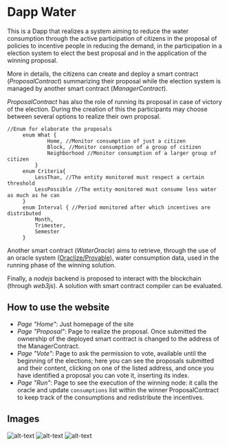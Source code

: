 # Dapp Water

This is a Dapp that realizes a system aiming to reduce
the water consumption through the active participation of citizens
in the proposal of policies to incentive people in reducing the demand,
in the participation in a election system to elect the best proposal and
in the application of the winning proposal.

More in details, the citizens can create and deploy a smart contract (*ProposalContract*)
summarizing their proposal while the election system is managed by another smart contract
(*ManagerContract*). 

*ProposalContract* has also the role of running its 
proposal in case of victory of the election. During the creation of this
the participants may choose between several options to realize their own
proposal. 

```solidity
//Enum for elaborate the proposals
     enum What {
             Home, //Monitor consumption of just a citizen
             Block, //Monitor consumption of a group of citizen
             Neighborhood //Monitor consumption of a larger group of citizen
         }
     enum Criteria{
         LessThan, //The entity monitored must respect a certain threshold
         LessPossible //The entity monitored must consume less water as much as he can
     }
     enum Interval { //Period monitored after which incentives are distributed
         Month,
         Trimester,
         Semester
     }
```  

Another smart contract (*WaterOracle*) aims to retrieve, through the
use of an oracle system ([Oraclize/Provable](https://provable.xyz/)), water
consumption data, used in the running phase of the winning solution.

Finally, a *nodejs* backend is proposed to interact with the blockchain (through *web3js*).
A solution with smart contract compiler can be evaluated. 

## How to use the website

* *Page "Home"*: Just homepage of the site
* *Page "Proposal"*: Page to realize the proposal. Once submitted the ownership of the deployed smart contract is changed to the address of the ManagerContract.
* *Page "Vote"*: Page to ask the permission to vote, available until the beginning of the elections; here you can see the proposals submitted and their content, clicking on one of the listed address, and once you have identified a proposal you can vote it, inserting its index. 
* *Page "Run"*: Page to see the execution of the winning node: it calls the oracle and update `consumptions` list within the winner ProposalContract to keep track of the consumptions and redistribute the incentives.

## Images
![alt-text](https://github.com/marcozecchini/Dapp_Water/blob/master/images/proposal.png)
![alt-text](https://github.com/marcozecchini/Dapp_Water/blob/master/images/vote.png)
![alt-text](https://github.com/marcozecchini/Dapp_Water/blob/master/images/run.png)
